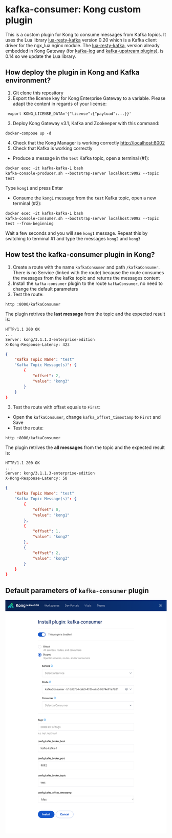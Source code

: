 # kafka-consumer: Kong custom plugin
This is a custom plugin for Kong to consume messages from Kafka topics.
It uses the Lua library [lua-resty-kafka](https://github.com/doujiang24/lua-resty-kafka) version 0.20 which is a Kafka client driver for the ngx_lua nginx module. The [lua-resty-kafka](https://github.com/doujiang24/lua-resty-kafka), version already embedded in Kong Gateway (for [kafka-log](https://docs.konghq.com/hub/kong-inc/kafka-log/#implementation-details) and [kafka-upstream plugins](https://docs.konghq.com/hub/kong-inc/kafka-upstream/#implementation-details)), is 0.14 so we update the Lua library.

## How deploy the plugin in Kong and Kafka environment?
1) Git clone this repository
2) Export the license key for Kong Enterprise Gateway to a variable. Please adapt the content in regards of your license:
```
 export KONG_LICENSE_DATA='{"license":{"payload":...}}'
```
3) Deploy Kong Gateway v3.1, Kafka and Zookeeper with this command:
```
docker-compose up -d
```
4) Check that the Kong Manager is working correctly [http://localhost:8002](http://localhost:8002)
5) Check that Kafka is working correctly
- Produce a message in the ```test``` Kafka topic, open a terminal (#1):
```
docker exec -it kafka-kafka-1 bash
kafka-console-producer.sh --bootstrap-server localhost:9092 --topic test
```
Type ```kong1``` and press Enter

- Consume the ```kong1``` message from the ```test``` Kafka topic, open a new terminal (#2):
```
docker exec -it kafka-kafka-1 bash
kafka-console-consumer.sh --bootstrap-server localhost:9092 --topic test --from-beginning
```
Wait a few seconds and you will see ```kong1``` message. 
Repeat this by switching to terminal #1 and type the messages  ```kong2``` and ```kong3```

## How test the kafka-consumer plugin in Kong?
1) Create a route with the name ```kafkaConsumer``` and path ```/kafkaConsumer```. There is no Service (linked with the route) because the route consumes the messages from the kafka topic and returns the messages content
2) Install the ```kafka-consumer``` plugin to the route ```kafkaConsumer```, no need to change the default parameters
3) Test the route:
```
http :8000/kafkaConsumer
```
The plugin retrives the **last message** from the topic and the expected result is:
```
HTTP/1.1 200 OK
...
Server: kong/3.1.1.3-enterprise-edition
X-Kong-Response-Latency: 423
```
```json
{
    "Kafka Topic Name": "test"
    "Kafka Topic Message(s)": {
        {
            "offset": 2,
            "value": "kong3"
        }
    }
}
```
3) Test the route with offset equals to ```First```:
- Open the ```kafkaConsumer```, change ```kafka_offset_timestamp``` to ```First``` and Save
- Test the route:
```
http :8000/kafkaConsumer
```
The plugin retrives the **all messages** from the topic and the expected result is:
```
HTTP/1.1 200 OK
...
Server: kong/3.1.1.3-enterprise-edition
X-Kong-Response-Latency: 50
```
```json
{
    "Kafka Topic Name": "test"
    "Kafka Topic Message(s)": {
        {
            "offset": 0,
            "value": "kong1"
        },
        {
            "offset": 1,
            "value": "kong2"
        },
        {
            "offset": 2,
            "value": "kong3"
        }
    }
}
```
## Default parameters of ```kafka-consumer``` plugin
![Alt text](/images/KongManager-plugin-conf.png?raw=true "Kong - Manager")